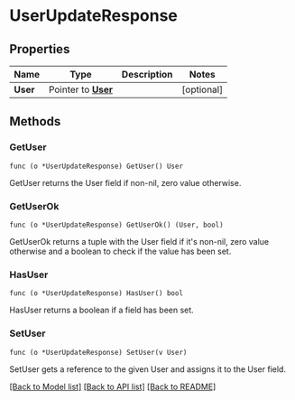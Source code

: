 # UserUpdateResponse

## Properties

Name | Type | Description | Notes
------------ | ------------- | ------------- | -------------
**User** | Pointer to [**User**](User.md) |  | [optional] 

## Methods

### GetUser

`func (o *UserUpdateResponse) GetUser() User`

GetUser returns the User field if non-nil, zero value otherwise.

### GetUserOk

`func (o *UserUpdateResponse) GetUserOk() (User, bool)`

GetUserOk returns a tuple with the User field if it's non-nil, zero value otherwise
and a boolean to check if the value has been set.

### HasUser

`func (o *UserUpdateResponse) HasUser() bool`

HasUser returns a boolean if a field has been set.

### SetUser

`func (o *UserUpdateResponse) SetUser(v User)`

SetUser gets a reference to the given User and assigns it to the User field.


[[Back to Model list]](../README.md#documentation-for-models) [[Back to API list]](../README.md#documentation-for-api-endpoints) [[Back to README]](../README.md)


